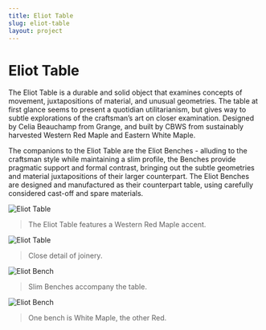 ```yaml
---
title: Eliot Table
slug: eliot-table
layout: project
---
```


# Eliot Table

The Eliot Table is a durable and solid object that examines concepts of movement, juxtapositions of material, and unusual geometries. The table at first glance seems to present a quotidian utilitarianism, but gives way to subtle
explorations of the craftsman’s art on closer examination. Designed by Celia Beauchamp from Grange, and built by CBWS from sustainably harvested Western Red Maple and Eastern White Maple.

The companions to the Eliot Table are the Eliot Benches - alluding to the craftsman style while maintaining a slim profile, the Benches provide pragmatic support and formal contrast, bringing out the subtle geometries and material
juxtapositions of their larger counterpart. The Eliot Benches are designed and manufactured as their counterpart table, using carefully considered cast-off and spare materials.

![Eliot Table](eliot-table/end.jpg)
> The Eliot Table features a Western Red Maple accent.

![Eliot Table](eliot-table/detail.png)
> Close detail of joinery.

![Eliot Bench](eliot-table/bench-white.jpg)
> Slim Benches accompany the table.

![Eliot Bench](eliot-table/bench-red.jpg)
> One bench is White Maple, the other Red.
